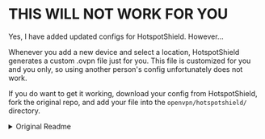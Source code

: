 # THIS WILL NOT WORK FOR YOU

Yes, I have added updated configs for HotspotShield. However...

Whenever you add a new device and select a location, HotspotShield generates a custom .ovpn file just for you. This file is customized for you and you only, so using another person's config unfortunately does not work.

If you do want to get it working, download your config from HotspotShield, fork the original repo, and add your file into the `openvpn/hotspotshield/` directory.


<details>
<summary>Original Readme</summary>
<br>

  # OpenVPN providers config collection

This repository is a support-repo for: https://github.com/haugene/docker-transmission-openvpn
It is an effort to separate the development and maintenance of that project and the
VPN configs it relies on.

The split is thought to have multiple benefits. It will reduce noice in the main project and
hopefully create a meaningful separation that can make it easier to test changes in configs and contribute to keep the providers up to date.

## Use your own config

If you have a `.ovpn` file from your VPN provider and you want to use it with this project
then [CONTRIBUTING.md](CONTRIBUTING.md) is the guide you're looking for.

## Structure

The main project currently only support OpenVPN but we're hoping to support Wireguard as well.
To plan for that we are separating configs here based on technology and then provider.

So the structure becomes:
```
<vpn-technology>/<provider>/<bundle-name>/configs.ovpn
```

For example:
```
openvpn/mullvad/tcp80/mullvad_ch_tcp80.ovpn
```

## Providers and status of configs

| Provider Folder | Provider Status | Configs tested | Successful |
| :-------------- | :-------------: | :------------: | :--------: |
| anonine | :sos: (0%) | 10 | 0 |
| anonvpn | :sos: (0%) | 8 | 0 |
| blackvpn | :sos: (0%) | 10 | 0 |
| btguard | :100: | 2 | 2 |
| bulletvpn | :ok: (70%) | 10 | 7 |
| cryptostorm | :100: | 10 | 10 |
| expressvpn | :white_check_mark: (90%) | 10 | 9 |
| fastestvpn | :ok: (80%) | 10 | 8 |
| freevpn | :sos: (0%) | 10 | 0 |
| froot | :100: | 7 | 7 |
| frostvpn | :sos: (0%) | 10 | 0 |
| getflix | :ok: (80%) | 10 | 8 |
| ghostpath | :ok: (70%) | 10 | 7 |
| giganews | :100: | 10 | 10 |
| goosevpn | :warning: (60%) | 10 | 6 |
| hideme | :ok: (80%) | 10 | 8 |
| hotspotshield | :100: | 10 | 10 |
| integrityvpn | :100: | 1 | 1 |
| ironsocket | :ok: (80%) | 10 | 8 |
| ivacy | :white_check_mark: (90%) | 10 | 9 |
| ivpn | :100: | 10 | 10 |
| mullvad | :ok: (70%) | 10 | 7 |
| octanevpn | :ok: (70%) | 10 | 7 |
| ovpn | :ok: (80%) | 10 | 8 |
| privado | :ok: (70%) | 10 | 7 |
| privatevpn | :ok: (80%) | 10 | 8 |
| protonvpn | :100: | 10 | 10 |
| proxpn | :sos: (0%) | 10 | 0 |
| purevpn | :100: | 10 | 10 |
| ra4w | :sos: (0%) | 10 | 0 |
| safervpn | :warning: (50%) | 10 | 5 |
| slickvpn | :ok: (70%) | 10 | 7 |
| slickvpncore | :white_check_mark: (90%) | 10 | 9 |
| smartdnsproxy | :ok: (80%) | 10 | 8 |
| smartvpn | :warning: (33%) | 3 | 1 |
| surfshark | :100: | 10 | 10 |
| tiger | :sos: (0%) | 10 | 0 |
| torguard | :ok: (70%) | 10 | 7 |
| trustzone | :sos: (0%) | 10 | 0 |
| tunnelbear | :ok: (80%) | 10 | 8 |
| vpnac | :100: | 10 | 10 |
| vpnarea | :warning: (60%) | 10 | 6 |
| vpnbook | :100: | 9 | 9 |
| vpnfacile | :sos: (0%) | 10 | 0 |
| vpnht | :sos: (0%) | 10 | 0 |
| vpntunnel | :ok: (80%) | 10 | 8 |
| vpnunlimited | :100: | 10 | 10 |
| wevpn | :100: | 10 | 10 |
| windscribe | :warning: (60%) | 10 | 6 |
| zoogvpn | :sos: (0%) | 10 | 0 |


## Config testing

There is a work in progress to automate periodic checks of all our configs. The table above is the current
output of that work. As we can't automate this completely without having an active subscription to every supported
provider we do basic connectivity tests to assert the overall health of the providers and config bundles.

Some testing is better than none, and we believe that this will help maintain and manage providers going forward.

If you have Python experience and want to contribute - you're more than welcome! Create an issue and we can
start a discussion on what the next steps are. They're just runnung locally for now, but we plan
to move them into a CI. Probably GitHub workflows.

### Running the tests

For now the tests are run in a simple setup with docker-compose. We throw the configs from this repo into
the main project container, mount the test script and override the container command.
The results are written to a data folder mounted in the current location. Results will be owned by root for now,
we'll address that later. For now `sudo chown` is your friend.

Start it locally by running:
```
docker-compose -f configtest-compose.yml up
```
Then you can generate the markdown table by running:
```
python3 generate_results_md_table.py data/result1234.json >> README.md
```
Or something similar depending on the data file you want to use. </details>
